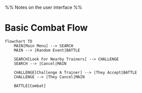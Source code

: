 %% Notes on the user interface %%
# Basic Combat Flow
```mermaid
flowchart TD
	MAIN[Main Menu] --> SEARCH
	MAIN --> |Random Event|BATTLE
	
	SEARCH[Look For Nearby Trainers] --> CHALLENGE
	SEARCH --> |Cancel|MAIN
	
	CHALLENGE[Challenge A Trainer] --> |They Accept|BATTLE
	CHALLENGE --> |They Cancel|MAIN
	
	BATTLE[Combat]

```
